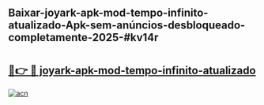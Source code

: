 ## Baixar-joyark-apk-mod-tempo-infinito-atualizado-Apk-sem-anúncios-desbloqueado-completamente-2025-#kv14r

# <h2><a href="https://ainizakaria.my?title=joyark-apk-mod-tempo-infinito-atualizado&ref=20M">🔗👉 🔴 joyark-apk-mod-tempo-infinito-atualizado</a></h2>

[![acn](https://github.com/user-attachments/assets/0f9c940e-d8b0-45ae-aac7-cd30a18b3e1c)](https://ainizakaria.my?title=joyark-apk-mod-tempo-infinito-atualizado&ref=20M)

